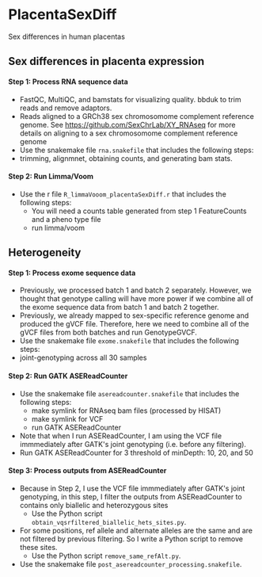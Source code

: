 # PlacentaSexDiff
Sex differences in human placentas


## Sex differences in placenta expression 
#### Step 1: Process RNA sequence data
- FastQC, MultiQC, and bamstats for visualizing quality. bbduk to trim reads and remove adaptors. 
- Reads aligned to a GRCh38 sex chromosomome complement reference genome. See https://github.com/SexChrLab/XY_RNAseq for more details on aligning to a sex chromosomome complement reference genome
- Use the snakemake file `rna.snakefile` that includes the following steps:
 - trimming, alignmnet, obtaining counts, and generating bam stats. 

#### Step 2: Run Limma/Voom 
- Use the r file `R_limmaVooom_placentaSexDiff.r` that includes the following steps:
  - You will need a counts table generated from step 1 FeatureCounts and a pheno type file
  - run limma/voom


## Heterogeneity
#### Step 1: Process exome sequence data
- Previously, we processed batch 1 and batch 2 separately. However, we thought that genotype calling will have more power if we combine all of the exome sequence data from batch 1 and batch 2 together.
- Previously, we already mapped to sex-specific reference genome and produced the gVCF file. Therefore, here we need to combine all of the gVCF files from both batches and run GenotypeGVCF.
- Use the snakemake file `exome.snakefile` that includes the following steps:
 - joint-genotyping across all 30 samples

#### Step 2: Run GATK ASEReadCounter
- Use the snakemake file `asereadcounter.snakefile` that includes the following steps:
  - make symlink for RNAseq bam files (processed by HISAT)
  - make symlink for VCF
  - run GATK ASEReadCounter
- Note that when I run ASEReadCounter, I am using the VCF file immmediately after GATK's joint genotyping (i.e. before any filtering).
- Run GATK ASEReadCounter for 3 threshold of minDepth: 10, 20, and 50

#### Step 3: Process outputs from ASEReadCounter
- Because in Step 2, I use the VCF file immmediately after GATK's joint genotyping, in this step, I filter the outputs from ASEReadCounter to contains only biallelic and heterozygous sites
  - Use the Python script `obtain_vqsrfiltered_biallelic_hets_sites.py`.
- For some positions, ref allele and alternate alleles are the same and are not filtered by previous filtering. So I write a Python script to remove these sites.
  - Use the Python script `remove_same_refAlt.py`.
- Use the snakemake file `post_asereadcounter_processing.snakefile`.
